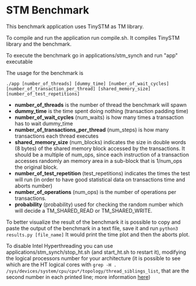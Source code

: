 # STM Benchmark

This benchmark application uses TinySTM as TM library.

To compile and run the application run compile.sh. It compiles TinySTM library and the benchmark.

To execute the benchmark go in applications/stm_synch and run "app" executable

The usage for the benchmark is

`./app [number_of_threads] [dummy_time] [number_of_wait_cycles] [number_of_transaction_per_thread] [shared_memory_size] [number_of_test_repetitions]`

- **number_of_threads** is the number of thread the benchmark will spawn
- **dummy_time** is the time spent doing nothing (transaction padding time)
- **number_of_wait_cycles** (num_waits) is how many times a transaction has to wait dummy_time
- **number_of_transactions_per_thread** (num_steps) is how many transactions each thread executes
- **shared_memory_size** (num_blocks) indicates the size in double words (8 bytes) of the shared memory block accessed by the transactions. It should be a multiple of num_ops, since each instruction of a transaction accesses randomly an memory area in a sub-block that is 1/num_ops the original block.
- **number_of_test_repetition** (test_repetitions) indicates the times the test will run (in order to have good statistical data on transactions time and aborts number)
- **number_of_operations** (num_ops) is the number of operations per transactions.
- **probability** (probability) used for checking the random number which will decide a TM_SHARED_READ or TM_SHARED_WRITE.

To better visualize the result of the benchmark it is possible to copy and paste the output of the benchmark in a text file, save it and run `python3 results.py [file_name]`
It would print the time plot and then the aborts plot.


To disable Intel Hyperthreading you can use applications/stm_synch/stop_ht.sh (and start_ht.sh to restart it), modifying the logical processors number for your architecture (it is possible to see which are the HT logical cores with `grep -H . /sys/devices/system/cpu/cpu*/topology/thread_siblings_list`, that are the second number in each printed line; more information [here](https://www.golinuxhub.com/2018/01/how-to-disable-or-enable-hyper.html)) 
